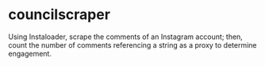 # councilscraper
Using Instaloader, scrape the comments of an Instagram account; then, count the number of comments referencing a string as a proxy to determine engagement.
